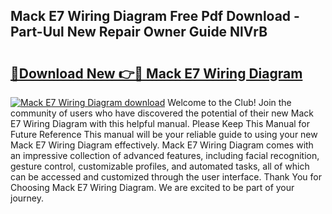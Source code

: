## Mack E7 Wiring Diagram Free Pdf Download - Part-Uul New Repair Owner Guide NlVrB

# <h2><a href="http://dfided.blite.top/?on=Mack+E7+Wiring+Diagram">🔗Download New 👉🔴 Mack E7 Wiring Diagram</a></h2>

[![Mack E7 Wiring Diagram download](https://i.imgur.com/lujVjoI.png)](http://dfided.blite.top/?on=Mack+E7+Wiring+Diagram)
Welcome to the Club! Join the community of users who have discovered the potential of their new Mack E7 Wiring Diagram with this helpful manual. Please Keep This Manual for Future Reference This manual will be your reliable guide to using your new Mack E7 Wiring Diagram effectively. Mack E7 Wiring Diagram comes with an impressive collection of advanced features, including facial recognition, gesture control, customizable profiles, and automated tasks, all of which can be accessed and customized through the user interface. Thank You for Choosing Mack E7 Wiring Diagram. We are excited to be part of your journey.
